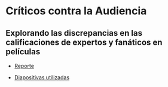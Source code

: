 # Críticos contra la Audiencia
## Explorando las discrepancias en las calificaciones de expertos y fanáticos en películas

* [Reporte](https://docs.google.com/document/d/1r6_0PcUJTiGVsEuJe-XD9lLWBpT1ekeAj1RF0gpZZ_Q/edit?usp=sharing)

* [Diapositivas utilizadas](https://docs.google.com/presentation/d/1zQxyfgVob9GhymPg7pluN0tPgtGvD67PFoG4dOa7aMs/edit?usp=sharing)